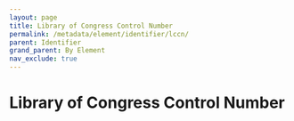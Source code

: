 ```yaml
---
layout: page
title: Library of Congress Control Number
permalink: /metadata/element/identifier/lccn/
parent: Identifier
grand_parent: By Element
nav_exclude: true
---
```


# Library of Congress Control Number